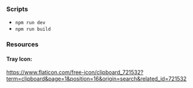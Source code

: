 ### Scripts
- `npm run dev`
- `npm run build`

### Resources
#### Tray Icon:
https://www.flaticon.com/free-icon/clipboard_721532?term=clipboard&page=1&position=16&origin=search&related_id=721532